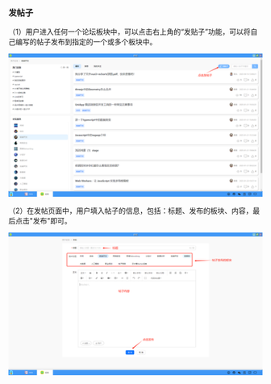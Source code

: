 ### 发帖子
（1）用户进入任何一个论坛板块中，可以点击右上角的“发贴子”功能，可以将自己编写的帖子发布到指定的一个或多个板块中。

![alt text](./forum03.png)

（2）在发帖页面中，用户填入帖子的信息，包括：标题、发布的板块、内容，最后点击"发布"即可。

![alt text](./forum04.png)